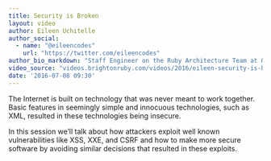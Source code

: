 ```yaml
---
title: Security is Broken
layout: video
author: Eileen Uchitelle
author_social:
  - name: "@eileencodes"
    url: "https://twitter.com/eileencodes"
author_bio_markdown: "Staff Engineer on the Ruby Architecture Team at GitHub and a member of the Rails Core team. She’s an avid contributor to open source focusing on the Ruby on Rails framework and its dependencies. Eileen is passionate about scalability, performance, and making open source communities more sustainable and welcoming."
video_source: "videos.brightonruby.com/videos/2016/eileen-security-is-broken-understanding-common-vulnerabilities.mp4"
date: '2016-07-08 09:30'
---
```


The Internet is built on technology that was never meant to work together. Basic features in seemingly simple and innocuous technologies, such as XML, resulted in these technologies being insecure.

In this session we’ll talk about how attackers exploit well known vulnerabilities like XSS, XXE, and CSRF and how to make more secure software by avoiding similar decisions that resulted in these exploits.
